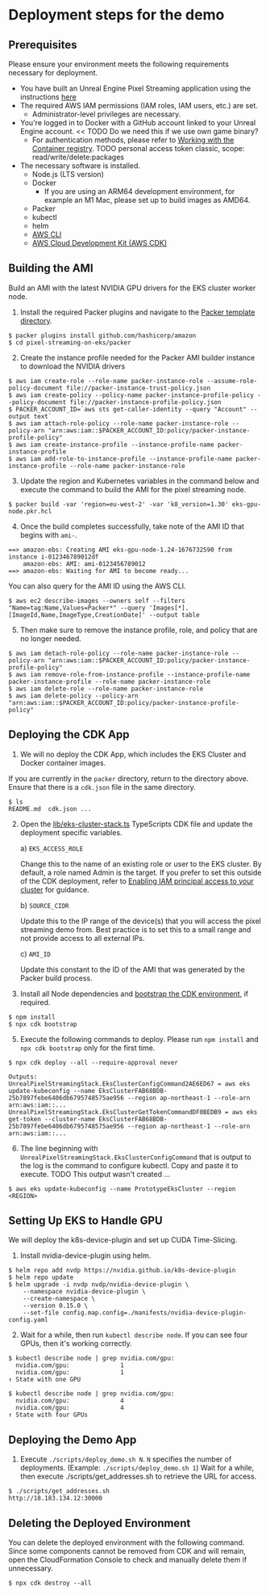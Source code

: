 # Deployment steps for the demo

## Prerequisites
Please ensure your environment meets the following requirements necessary for deployment.

- You have built an Unreal Engine Pixel Streaming application using the instructions [here](./UNREAL_ENGINE_EN.md)
- The required AWS IAM permissions (IAM roles, IAM users, etc.) are set.
    - Administrator-level privileges are necessary.
- You're logged in to Docker with a GitHub account linked to your Unreal Engine account. << TODO Do we need this if we use own game binary?
    - For authentication methods, please refer to  [Working with the Container registry](https://docs.github.com/en/packages/working-with-a-github-packages-registry/working-with-the-container-registry#container-registry%E3%81%A7%E3%81%AE%E8%AA%8D%E8%A8%BC).
    TODO personal access token classic, scope: read/write/delete:packages
- The necessary software is installed.
    - Node.js (LTS version)
    - Docker
        - If you are using an ARM64 development environment, for example an M1 Mac, please set up to build images as AMD64.
    - Packer
    - kubectl
    - helm
    - [AWS CLI](https://docs.aws.amazon.com/cli/latest/userguide/getting-started-install.html)
    - [AWS Cloud Development Kit (AWS CDK)](https://docs.aws.amazon.com/cdk/v2/guide/getting_started.html#getting_started_install)


## Building the AMI

Build an AMI with the latest NVIDIA GPU drivers for the EKS cluster worker node.

1. Install the required Packer plugins and navigate to the [Packer template directory](../packer/).

```console
$ packer plugins install github.com/hashicorp/amazon
$ cd pixel-streaming-on-eks/packer
```

2. Create the instance profile needed for the Packer AMI builder instance to download the NVIDIA drivers

```console
$ aws iam create-role --role-name packer-instance-role --assume-role-policy-document file://packer-instance-trust-policy.json
$ aws iam create-policy --policy-name packer-instance-profile-policy --policy-document file://packer-instance-profile-policy.json
$ PACKER_ACCOUNT_ID=`aws sts get-caller-identity --query "Account" --output text`
$ aws iam attach-role-policy --role-name packer-instance-role --policy-arn "arn:aws:iam::$PACKER_ACCOUNT_ID:policy/packer-instance-profile-policy"
$ aws iam create-instance-profile --instance-profile-name packer-instance-profile
$ aws iam add-role-to-instance-profile --instance-profile-name packer-instance-profile --role-name packer-instance-role
```

3. Update the region and Kubernetes variables in the command below and execute the command to build the AMI for the pixel streaming node.

```console
$ packer build -var 'region=eu-west-2' -var 'k8_version=1.30' eks-gpu-node.pkr.hcl
```

4. Once the build completes successfully, take note of the AMI ID that begins with `ami-`. 

```console
==> amazon-ebs: Creating AMI eks-gpu-node-1.24-1676732590 from instance i-012346789012df
    amazon-ebs: AMI: ami-0123456789012
==> amazon-ebs: Waiting for AMI to become ready...
```

You can also query for the AMI ID using the AWS CLI.

```console
$ aws ec2 describe-images --owners self --filters "Name=tag:Name,Values=Packer*" --query 'Images[*].[ImageId,Name,ImageType,CreationDate]' --output table
```

5. Then make sure to remove the instance profile, role, and policy that are no longer needed.

```console
$ aws iam detach-role-policy --role-name packer-instance-role --policy-arn "arn:aws:iam::$PACKER_ACCOUNT_ID:policy/packer-instance-profile-policy"
$ aws iam remove-role-from-instance-profile --instance-profile-name packer-instance-profile --role-name packer-instance-role
$ aws iam delete-role --role-name packer-instance-role
$ aws iam delete-policy --policy-arn "arn:aws:iam::$PACKER_ACCOUNT_ID:policy/packer-instance-profile-policy"
```

## Deploying the CDK App
1. We will no deploy the CDK App, which includes the EKS Cluster and Docker container images.

If you are currently in the `packer` directory, return to the directory above. Ensure that there is a `cdk.json` file in the same directory.

```console
$ ls
README.md  cdk.json ...
```

2. Open the [lib/eks-cluster-stack.ts](../lib/eks-cluster-stack.ts) TypeScripts CDK file and update the deployment specific variables.

    a) `EKS_ACCESS_ROLE` 

    Change this to the name of an existing role or user to the EKS cluster. By default, a role named Admin is the target. If you prefer to set this outside of the CDK deployment, refer to [Enabling IAM principal access to your cluster](https://docs.aws.amazon.com/eks/latest/userguide/add-user-role.html)  for guidance.

    b) `SOURCE_CIDR`

    Update this to the IP range of the device(s) that you will access the pixel streaming demo from. Best practice is to set this to a small range and not provide access to all external IPs.

    c) `AMI_ID`

    Update this constant to the ID of the AMI that was generated by the Packer build process.

3. Install all Node dependencies and [bootstrap the CDK environment](https://docs.aws.amazon.com/cdk/v2/guide/bootstrapping.html), if required.

```console
$ npm install
$ npx cdk bootstrap 
```

5. Execute the following commands to deploy. Please run `npm install` and `npx cdk bootstrap` only for the first time.

```console
$ npx cdk deploy --all --require-approval never

Outputs:
UnrealPixelStreamingStack.EksClusterConfigCommand2AE6ED67 = aws eks update-kubeconfig --name EksClusterFAB68BDB-25b7897febe6406db6795748575ae956 --region ap-northeast-1 --role-arn arn:aws:iam::...
UnrealPixelStreamingStack.EksClusterGetTokenCommandDF0BEDB9 = aws eks get-token --cluster-name EksClusterFAB68BDB-25b7897febe6406db6795748575ae956 --region ap-northeast-1 --role-arn arn:aws:iam::...
```

6. The line beginning with `UnrealPixelStreamingStack.EksClusterConfigCommand` that is output to the log is the command to configure kubectl. Copy and paste it to execute.
TODO This output wasn't created ...
```
$ aws eks update-kubeconfig --name PrototypeEksCluster --region <REGION>
```

## Setting Up EKS to Handle GPU
We will deploy the k8s-device-plugin and set up CUDA Time-Slicing.

1. Install nvidia-device-plugin using helm.
```
$ helm repo add nvdp https://nvidia.github.io/k8s-device-plugin
$ helm repo update
$ helm upgrade -i nvdp nvdp/nvidia-device-plugin \
    --namespace nvidia-device-plugin \
    --create-namespace \
    --version 0.15.0 \
    --set-file config.map.config=./manifests/nvidia-device-plugin-config.yaml
```

2. Wait for a while, then run `kubectl describe node`. If you can see four GPUs, then it's working correctly.
```
$ kubectl describe node | grep nvidia.com/gpu:
  nvidia.com/gpu:              1
  nvidia.com/gpu:              1
↑ State with one GPU

$ kubectl describe node | grep nvidia.com/gpu:
  nvidia.com/gpu:              4
  nvidia.com/gpu:              4
↑ State with four GPUs
```

## Deploying the Demo App
1. Execute `./scripts/deploy_demo.sh N`. `N` specifies the number of deployments. (Example: `./scripts/deploy_demo.sh 1`)
   Wait for a while, then execute ./scripts/get_addresses.sh to retrieve the URL for access.
```
$ ./scripts/get_addresses.sh
http://18.183.134.12:30000
```

## Deleting the Deployed Environment
You can delete the deployed environment with the following command. Since some components cannot be removed from CDK and will remain, open the CloudFormation Console to check and manually delete them if unnecessary.
```
$ npx cdk destroy --all
```

